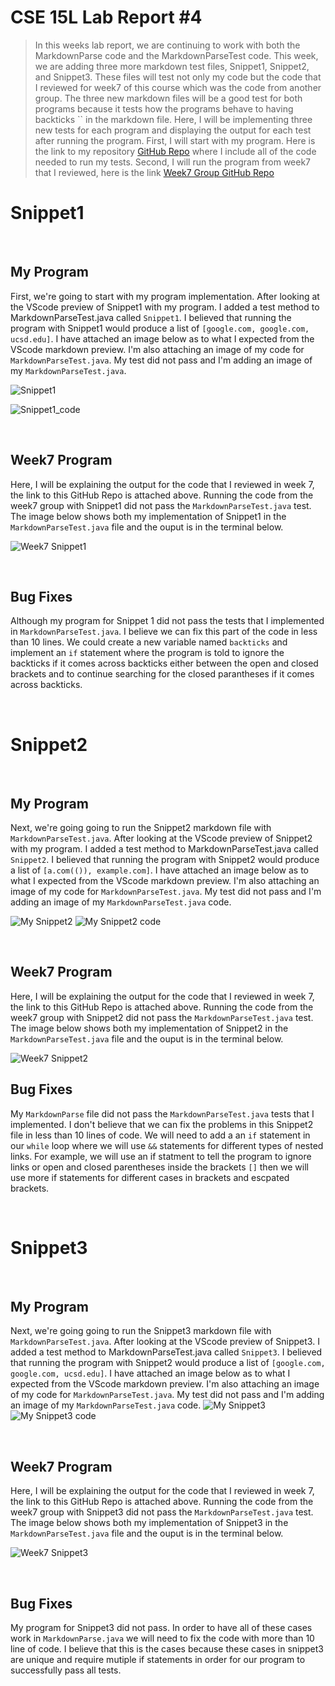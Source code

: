 # CSE 15L Lab Report #4
> In this weeks lab report, we are continuing to work with both the MarkdownParse code and the MarkdownParseTest code. This week, we are adding three more markdown test files, Snippet1, Snippet2, and Snippet3. These files will test not only my code but the code that I reviewed for week7 of this course which was the code from another group. The three new markdown files will be a good test for both programs because it tests how the programs behave to having backticks `` in the markdown file. Here, I will be implementing three new tests for each program and displaying the output for each test after running the program. First, I will start with my program. Here is the link to my repository [GitHub Repo](https://github.com/cpareja3025/cse15l-lab-reports) where I include all of the code needed to run my tests. Second, I will run the program from week7 that I reviewed, here is the link [Week7 Group GitHub Repo](https://github.com/nakulnandhakumar/markdown-parse)

# Snippet1

<p>&nbsp;</p>

## My Program

First, we're going to start with my program implementation. After looking at the VScode preview of 
Snippet1 with my program. I added a test 
method to MarkdownParseTest.java called 
`Snippet1`. I believed that running the program with Snippet1 would produce a list of `[google.com, google.com, ucsd.edu]`. I have attached an image 
below as to what I expected from the 
VScode markdown preview. I'm also 
attaching an image  of my code for 
`MarkdownParseTest.java`. My test did not pass and I'm adding an image of my `MarkdownParseTest.java`.



![Snippet1](images/My_program_Snippet1.png)


![Snippet1_code](images/My_program_Snippet1_Testcode.png)
<p>&nbsp;</p>


## Week7 Program
Here, I will be explaining the output for the code that I reviewed in week 7, the link to this GitHub Repo is attached above. Running the code from the week7 group with Snippet1 did not pass the `MarkdownParseTest.java` test. The image below shows both my implementation of Snippet1 in the `MarkdownParseTest.java` file and the ouput is in the terminal below.

![Week7 Snippet1](images/Week7_Snippet1.png)

<p>&nbsp;</p>

## Bug Fixes
Although my program for Snippet 1 did not pass the tests that I implemented in `MarkdownParseTest.java`. I believe we can fix this part of the code in less than 10 lines. We could create a new variable named `backticks` and implement an `if` statement where the program is told to ignore the backticks if it comes across backticks either between the open and closed brackets and to continue searching for the closed parantheses if it comes across backticks.

<p>&nbsp;</p>

# Snippet2
<p>&nbsp;</p>

## My Program

Next, we're going going to run the Snippet2 markdown file with `MarkdownParseTest.java`. After looking at the VScode 
preview of 
Snippet2 with my program. I added a test 
method to MarkdownParseTest.java called 
`Snippet2`. I believed that running the 
program with Snippet2 would produce a list of 
`[a.com(()), example.com]`. I have 
attached an image 
below as to what I expected from the 
VScode markdown preview. I'm also 
attaching an image  of my code for 
`MarkdownParseTest.java`. My test did not pass and I'm adding an image of my `MarkdownParseTest.java` code.

![My Snippet2](images/My_program_Snippet2.png)
![My Snippet2 code](images/My_program_Snippet2_Testcode.png)
<p>&nbsp;</p>

## Week7 Program
Here, I will be 
explaining the output for 
the code that I reviewed 
in week 7, the link to 
this GitHub Repo is 
attached above. Running 
the code from the week7 
group with Snippet2 did 
not pass the 
`MarkdownParseTest.java` 
test. The image below 
shows both my 
implementation of 
Snippet2 in the 
`MarkdownParseTest.java` 
file and the ouput is in 
the terminal below.

![Week7 Snippet2](images/Week7_Snippet2.png)

## Bug Fixes
My `MarkdownParse` file did not pass the `MarkdownParseTest.java` tests that I implemented. I don't believe that we can fix the problems in this Snippet2 file in less than 10 lines of code. We will need to add a an `if` statement in our `while` loop where we will use `&&` statements for different types of nested links. For example, we will use an if statment to tell the program to ignore links or open and closed parentheses inside the brackets `[]` then we will use more if statements for different cases in brackets and escpated brackets.

<p>&nbsp;</p>

# Snippet3
<p>&nbsp;</p>


## My Program
Next, we're going going to run the Snippet3 
markdown file with `MarkdownParseTest.java`. 
After looking at the VScode 
preview of 
Snippet3. I added a test 
method to MarkdownParseTest.java called 
`Snippet3`. I believed that running the 
program with Snippet2 would produce a list of 
`[google.com, google.com, ucsd.edu]`. I have 
attached an image 
below as to what I expected from the 
VScode markdown preview. I'm also 
attaching an image  of my code for 
`MarkdownParseTest.java`. My test did not 
pass and I'm adding an image of my 
`MarkdownParseTest.java` code.
![My Snippet3](images/My_program_Snippet3.png)
![My Snippet3 code](images/My_program_Snippet3_Testcode.png)
<p>&nbsp;</p>

## Week7 Program
Here, I will be 
explaining the output for 
the code that I reviewed 
in week 7, the link to 
this GitHub Repo is 
attached above. Running 
the code from the week7 
group with Snippet3 did 
not pass the 
`MarkdownParseTest.java` 
test. The image below 
shows both my 
implementation of 
Snippet3 in the 
`MarkdownParseTest.java` 
file and the ouput is in 
the terminal below.

![Week7 Snippet3](images/Week7_Snippet3.png)

<p>&nbsp;</p>

## Bug Fixes
My program for Snippet3 did not pass. In order to have all of these cases work in `MarkdownParse.java` we will need to fix the code with more than 10 line of code. I believe that this is the cases because these cases in snippet3 are unique and require mutiple if statements in order for our program to successfully pass all tests. 

<p>&nbsp;</p>